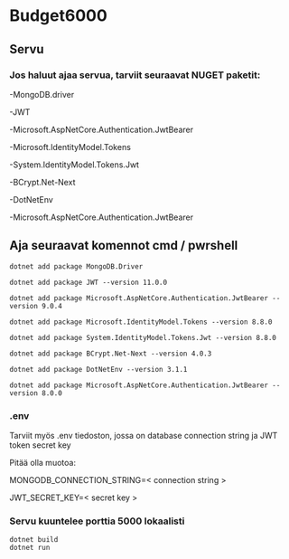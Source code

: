 # Budget6000

## Servu

### Jos haluut ajaa servua, tarviit seuraavat NUGET paketit:
-MongoDB.driver

-JWT

-Microsoft.AspNetCore.Authentication.JwtBearer

-Microsoft.IdentityModel.Tokens

-System.IdentityModel.Tokens.Jwt

-BCrypt.Net-Next

-DotNetEnv

-Microsoft.AspNetCore.Authentication.JwtBearer

## Aja seuraavat komennot cmd / pwrshell

```console
dotnet add package MongoDB.Driver

dotnet add package JWT --version 11.0.0

dotnet add package Microsoft.AspNetCore.Authentication.JwtBearer --version 9.0.4

dotnet add package Microsoft.IdentityModel.Tokens --version 8.8.0

dotnet add package System.IdentityModel.Tokens.Jwt --version 8.8.0

dotnet add package BCrypt.Net-Next --version 4.0.3

dotnet add package DotNetEnv --version 3.1.1

dotnet add package Microsoft.AspNetCore.Authentication.JwtBearer --version 8.0.0

```

### .env

Tarviit myös .env tiedoston, jossa on database connection string ja JWT token secret key

Pitää olla muotoa:

MONGODB_CONNECTION_STRING=< connection string >

JWT_SECRET_KEY=< secret key >

### Servu kuuntelee porttia 5000 lokaalisti

```console
dotnet build
dotnet run
```
